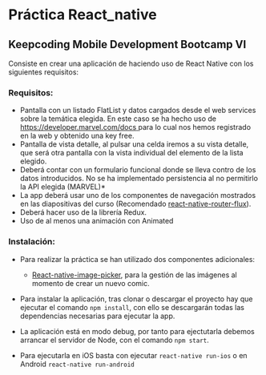 # Práctica React_native

## Keepcoding Mobile Development Bootcamp VI

Consiste en crear una aplicación de haciendo uso de React Native con los siguientes requisitos:


### Requisitos: 

* Pantalla con un listado FlatList y datos cargados desde el web services sobre la temática elegida. En este caso se ha hecho uso de [https://developer.marvel.com/docs ]() para lo cual nos hemos registrado en la web y obtenido una key free. 
* Pantalla de vista detalle, al pulsar una celda iremos a su vista detalle, que será otra pantalla con la vista individual del elemento de la lista elegido.
* Deberá contar con un formulario funcional donde se lleva contro de los datos introducidos. No se ha implementado persistencia al no permitirlo la API elegida (MARVEL)*
* La app deberá usar uno de los componentes de navegación mostrados en las diapositivas del curso (Recomendado [react-native-router-flux](https://github.com/aksonov/react-native-router-flux)).
* Deberá hacer uso de la librería Redux.
* Uso de al menos una animación con Animated


### Instalación:
* Para realizar la práctica se han utilizado dos componentes adicionales:
	* [React-native-image-picker](https://github.com/react-community/react-native-image-picker), para la gestión de las imágenes al momento de crear un nuevo comic.
	
* Para instalar la aplicación, tras clonar o descargar el proyecto hay que ejecutar el comando `npm install`, con ello se descargarán todas las dependencias necesarias para ejecutar la app.

* La aplicación está en modo debug, por tanto para ejectutarla debemos arrancar el servidor de Node, con el comando `npm start`.

* Para ejecutarla en iOS basta con ejecutar `react-native run-ios` o en Android `react-native run-android`